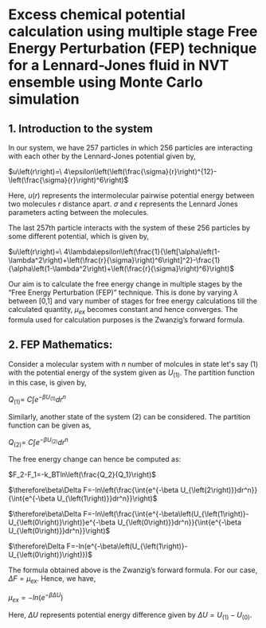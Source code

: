 # Excess chemical potential calculation using multiple stage Free Energy Perturbation (FEP) technique for a Lennard-Jones fluid in NVT ensemble using Monte Carlo simulation

## 1. Introduction to the system

In our system, we have 257 particles in which 256 particles are interacting with each other by the Lennard-Jones potential given by,

$u\left(r\right)=\ 4\epsilon\left(\left(\frac{\sigma}{r}\right)^{12}-\left(\frac{\sigma}{r}\right)^6\right)$

Here, $u\left(r\right)$ represents the intermolecular pairwise potential energy between two molecules $r$ distance apart. $\sigma$ and $\epsilon$ represents the Lennard Jones parameters acting between the molecules.

The last 257th particle interacts with the system of these 256 particles by some different potential, which is given by,

$u\left(r\right)=\ 4\lambda\epsilon\left(\frac{1}{\left[\alpha\left(1-\lambda^2\right)+\left(\frac{r}{\sigma}\right)^6\right]^2}-\frac{1}{\alpha\left(1-\lambda^2\right)+\left(\frac{r}{\sigma}\right)^6}\right)$

Our aim is to calculate the free energy change in multiple stages by the “Free Energy Perturbation (FEP)” technique. This is done by varying $\lambda$ between [0,1] and vary number of stages for free energy calculations till the calculated quantity, $μ_{ex}$ becomes constant and hence converges. The formula used for calculation purposes is the Zwanzig’s forward formula.

## 2. FEP Mathematics:

Consider a molecular system with $n$ number of molcules in state let's say $(1)$ with the potential energy of the system given as $U_{(1)}$. The partition function in this case, is given by,

$Q_{(1)}=\ C\int{e^{-\beta U_{(1)}}dr^n}$ 

Similarly, another state of the system (2) can be considered. The partition function can be given as,

$Q_{(2)}=\ C\int{e^{-\beta U_{(2)}}dr^n}$

The free energy change can hence be computed as:

$F_2-F_1=-k_BTln\left(\frac{Q_2}{Q_1}\right)$

$\therefore\beta\Delta F=-ln\left(\frac{\int{e^{-\beta U_{\left(2\right)}}dr^n}}{\int{e^{-\beta U_{\left(1\right)}}dr^n}}\right)$

$\therefore\beta\Delta F=-ln\left(\frac{\int{e^{-\beta\left(U_{\left(1\right)}-U_{\left(0\right)}\right)}e^{-\beta U_{\left(0\right)}}dr^n}}{\int{e^{-\beta U_{\left(0\right)}}dr^n}}\right)$

$\therefore\Delta F=-ln(e^{-\beta\left(U_{\left(1\right)}-U_{\left(0\right)}\right)})\$

The formula obtained above is the Zwanzig’s forward formula. For our case, $ΔF=μ_{ex}$. Hence, we have,

$μ_{ex}=-ln(e^{-\beta \Delta U})$

Here, $\Delta U$ represents potential energy difference given by $\Delta U=U_{\left(1\right)}-U_{\left(0\right)}$.
